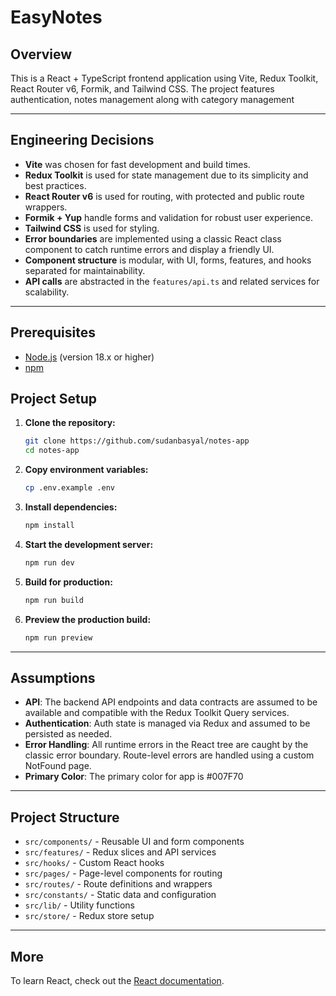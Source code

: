 # EasyNotes

## Overview

This is a React + TypeScript frontend application using Vite, Redux Toolkit, React Router v6, Formik, and Tailwind CSS. The project features authentication, notes management along with category management

---

## Engineering Decisions

- **Vite** was chosen for fast development and build times.
- **Redux Toolkit** is used for state management due to its simplicity and best practices.
- **React Router v6** is used for routing, with protected and public route wrappers.
- **Formik + Yup** handle forms and validation for robust user experience.
- **Tailwind CSS** is used for styling.
- **Error boundaries** are implemented using a classic React class component to catch runtime errors and display a friendly UI.
- **Component structure** is modular, with UI, forms, features, and hooks separated for maintainability.
- **API calls** are abstracted in the `features/api.ts` and related services for scalability.

---

## Prerequisites

- [Node.js](https://nodejs.org/en/download/) (version 18.x or higher)
- [npm](https://www.npmjs.com/) 

## Project Setup

1. **Clone the repository:**

   ```sh
   git clone https://github.com/sudanbasyal/notes-app
   cd notes-app
   ```

2. **Copy environment variables:**

   ```sh
   cp .env.example .env
   ```

3. **Install dependencies:**

   ```sh
   npm install
   ```

4. **Start the development server:**

   ```sh
   npm run dev
   ```

5. **Build for production:**

   ```sh
   npm run build
   ```

6. **Preview the production build:**
   ```sh
   npm run preview
   ```

---

## Assumptions

- **API**: The backend API endpoints and data contracts are assumed to be available and compatible with the Redux Toolkit Query services.
- **Authentication**: Auth state is managed via Redux and assumed to be persisted as needed.
- **Error Handling**: All runtime errors in the React tree are caught by the classic error boundary. Route-level errors are handled using a custom NotFound page.
- **Primary Color**: The primary color for app is #007F70

---

## Project Structure

- `src/components/` - Reusable UI and form components
- `src/features/` - Redux slices and API services
- `src/hooks/` - Custom React hooks
- `src/pages/` - Page-level components for routing
- `src/routes/` - Route definitions and wrappers
- `src/constants/` - Static data and configuration
- `src/lib/` - Utility functions
- `src/store/` - Redux store setup

---

## More

To learn React, check out the [React documentation](https://react.dev/).
